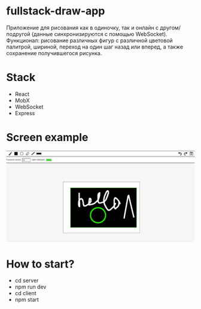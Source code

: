 # fullstack-draw-app
Приложение для рисования как в одиночку, так и онлайн с другом/подругой (данные синхронизируются с помощью WebSocket). 
Функционал: рисование различных фигур с различной цветовой палитрой, шириной, переход на один шаг назад или вперед, а также сохранение получившегося рисунка.
# Stack
* React
* MobX
* WebSocket
* Express
# Screen example
![Example](/example.png)
# How to start?
* cd server
* npm run dev
* cd client
* npm start

